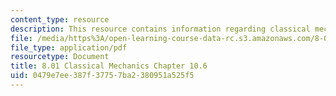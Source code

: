 ```yaml
---
content_type: resource
description: This resource contains information regarding classical mechanics.
file: /media/https%3A/open-learning-course-data-rc.s3.amazonaws.com/8-01sc-classical-mechanics-fall-2016/0479e7ee387f37757ba2380951a525f5_MIT8_01F16_example10.6.pdf
file_type: application/pdf
resourcetype: Document
title: 8.01 Classical Mechanics Chapter 10.6
uid: 0479e7ee-387f-3775-7ba2-380951a525f5
---
```

